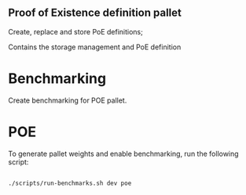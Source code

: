 ## Proof of Existence definition pallet

Create, replace and store PoE definitions;

Contains the storage management and PoE definition

# Benchmarking

Create benchmarking for POE pallet.

# POE
To generate pallet weights and enable benchmarking, run the following script:

```sh

./scripts/run-benchmarks.sh dev poe

```


